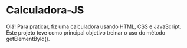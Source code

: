 # Calculadora-JS
Olá! Para praticar, fiz uma calculadora usando HTML, CSS e JavaScript. Este projeto teve como principal objetivo treinar o uso do método getElementById().
